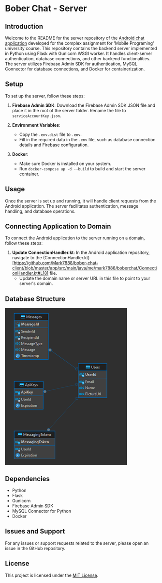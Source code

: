 # Bober Chat - Server

## Introduction
Welcome to the README for the server repository of the [Android chat application](https://github.com/Mark7888/bober-chat-client) developed for the complex assignment for 'Mobile Programing' university course. This repository contains the backend server implemented in Python using Flask with Gunicorn WSGI worker. It handles client-server authentication, database connections, and other backend functionalities. The server utilizes Firebase Admin SDK for authentication, MySQL Connector for database connections, and Docker for containerization.

## Setup
To set up the server, follow these steps:

1. **Firebase Admin SDK**: Download the Firebase Admin SDK JSON file and place it in the root of the server folder. Rename the file to `serviceAccountKey.json`.

2. **Environment Variables**:
   - Copy the `.env.dist` file to `.env`.
   - Fill in the required data in the `.env` file, such as database connection details and Firebase configuration.

3. **Docker**:
   - Make sure Docker is installed on your system.
   - Run `docker-compose up -d --build` to build and start the server container.

## Usage
Once the server is set up and running, it will handle client requests from the Android application. The server facilitates authentication, message handling, and database operations.

## Connecting Application to Domain
To connect the Android application to the server running on a domain, follow these steps:

1. **Update ConnectionHandler.kt**: In the Android application repository, navigate to the (ConnectionHandler.kt)[https://github.com/Mark7888/bober-chat-client/blob/master/app/src/main/java/me/mark7888/boberchat/ConnectionHandler.kt#L18] file.
   - Update the domain name or server URL in this file to point to your server's domain.

## Database Structure
![Database Structure](pictures/database.png)

## Dependencies
- Python
- Flask
- Gunicorn
- Firebase Admin SDK
- MySQL Connector for Python
- Docker

## Issues and Support
For any issues or support requests related to the server, please open an issue in the GitHub repository.

## License
This project is licensed under the [MIT License](LICENSE).
